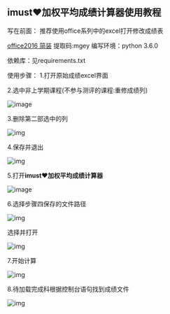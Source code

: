 ##                                             **imust♥加权平均成绩计算器**使用教程

写在前面：
推荐使用office系列中的excel打开修改成绩表

[office2016 简装](https://pan.baidu.com/s/1b27-djxnmSAFso0f4PtKnw) 提取码:mgey
编写环境：python 3.6.0

依赖库：见requirements.txt

使用步骤：
1.打开原始成绩excel界面

2.选中非上学期课程(不参与测评的课程:重修成绩列)

![image](https://github.com/aiyouwoqudi/Sample_picture/blob/master/%E5%8A%A0%E6%9D%83/clip_image002.jpg)

3.删除第二部选中的列

![img](https://github.com/aiyouwoqudi/Sample_picture/blob/master/%E5%8A%A0%E6%9D%83/clip_image004.jpg)

4.保存并退出

![img](https://github.com/aiyouwoqudi/Sample_picture/blob/master/%E5%8A%A0%E6%9D%83/clip_image006.jpg)


 

 

5.打开**imust♥加权平均成绩计算器**

![image](https://github.com/aiyouwoqudi/Sample_picture/blob/master/%E5%8A%A0%E6%9D%83/1588914973823.png)

6.选择步骤四保存的文件路径

![img](https://github.com/aiyouwoqudi/Sample_picture/blob/master/%E5%8A%A0%E6%9D%83/clip_image008.jpg)

选择并打开

![img](https://github.com/aiyouwoqudi/Sample_picture/blob/master/%E5%8A%A0%E6%9D%83/clip_image010.jpg)

 

7.开始计算

![img](https://github.com/aiyouwoqudi/Sample_picture/blob/master/%E5%8A%A0%E6%9D%83/clip_image012.jpg)

8.待加载完成科根据控制台语句找到成绩文件

![img](https://github.com/aiyouwoqudi/Sample_picture/blob/master/%E5%8A%A0%E6%9D%83/clip_image014.jpg)
